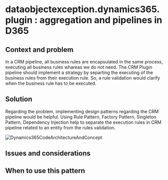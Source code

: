 # dataobjectexception.dynamics365.plugin : aggregation and pipelines in D365

## Context and problem

In a CRM pipeline, all business rules are encapsulated in the same process, executing all business rules whareas we do not need.
The CRM Plugin pipeline should implement a strategy by separting the executing of the business rules from their execution rule. So, a rule validation would clarify when the business rule has to be executed.

## Solution

Regarding the problem, implementing design patterns regarding the CRM pipeline would be helpful.
Using Rule Pattern, Factory Pattern, Singleton Pattern, Dependency Injection help to separate the execution rules in CRM pipeline related to an entity from the rules validation.

![Dynamics365CodeArchitectureAndConcept](https://github.com/thierry-sinassamy/objectexception.dynamics365.plugin/blob/master/Dynamics365CodeArchitectureAndConcept.png)

## Issues and considerations


## When to use this pattern
